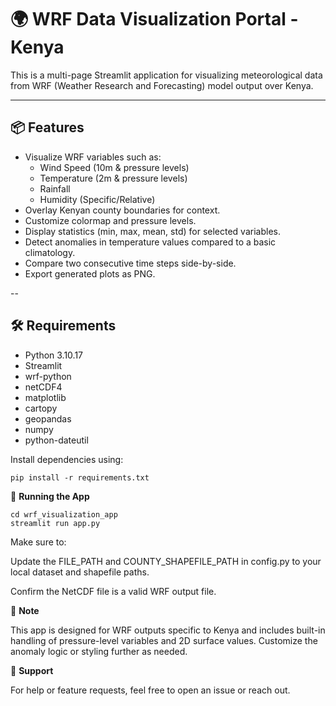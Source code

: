# 🌍 WRF Data Visualization Portal - Kenya

This is a multi-page Streamlit application for visualizing meteorological data from WRF (Weather Research and Forecasting) model output over Kenya.

---

## 📦 Features

- Visualize WRF variables such as:
  - Wind Speed (10m & pressure levels)
  - Temperature (2m & pressure levels)
  - Rainfall
  - Humidity (Specific/Relative)
- Overlay Kenyan county boundaries for context.
- Customize colormap and pressure levels.
- Display statistics (min, max, mean, std) for selected variables.
- Detect anomalies in temperature values compared to a basic climatology.
- Compare two consecutive time steps side-by-side.
- Export generated plots as PNG.

--

## 🛠️ Requirements

- Python 3.10.17
- Streamlit
- wrf-python
- netCDF4
- matplotlib
- cartopy
- geopandas
- numpy
- python-dateutil

Install dependencies using:
```
pip install -r requirements.txt
```
🚀 **Running the App**
```
cd wrf_visualization_app
streamlit run app.py
```
Make sure to:

Update the FILE_PATH and COUNTY_SHAPEFILE_PATH in config.py to your local dataset and shapefile paths.

Confirm the NetCDF file is a valid WRF output file.

📍 **Note**

This app is designed for WRF outputs specific to Kenya and includes built-in handling of pressure-level variables and 2D surface values. Customize the anomaly logic or styling further as needed.

📧 **Support**

For help or feature requests, feel free to open an issue or reach out.
